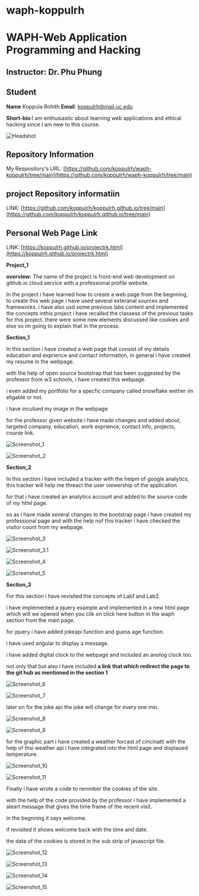 # waph-koppulrh

# WAPH-Web Application Programming and Hacking

## Instructor: Dr. Phu Phung

## Student

**Name** Koppula Rohith
**Email**: koppulrh@mail.uc.edu

**Short-bio**:I am enthusiastic about learning web applications and ethical hacking since 
 I am new to this course.

![Headshot](../../images/my_image.png)




## Repository Information

 My Respository's URL: [https://github.com/koppulrh/waph-koppulrh/tree/main](https://github.com/koppulrh/waph-koppulrh/tree/main)

 ## project Repository informatiin

 LINK: [https://github.com/koppulrh/koppulrh.github.io/tree/main](https://github.com/koppulrh/koppulrh.github.io/tree/main)

 ## Personal Web Page Link

 LINK: [https://koppulrh.github.io/projectrk.html](https://koppulrh.github.io/projectrk.html)


 **Project_1**

 **overview:**
 The name of the project is front-end web development on github.io cloud service with a professional profile website.

 In the project i have learned how to create a web page from the begnning, to create this web page i have used several exteranal sources and frameworks. i have also usd some previous labs content and implemented the concepts inthis project  i have recalled the classess of the previous tasks for this project. there were some new elements discussed like cookies and else so im going to explain that in the process.


 **Section_1**

 In this section i have created a web page that consist of my details education and exprience and contact information, in general i have created my resume in the webpage.

 with the help of open source bootstrap that has been suggested by the professor from w3 schools, i have created this webpage.

 i even added my portfolio for a specfic company called snowflake wether im eligable or not.

 i have inculued my image in the webpage.

 for the professor given website i have made changes and added about, targeted company, education, work exprience, contact info, projects, course link.


 ![Screenshot_1](images/p1.png)

  ![Screenshot_2](images/p2.png)


  **Section_2**
  
  In this section i have included a tracker with the helpm of google analytics, this tracker will help me threact the user viewership of the application. 

  for that i have created an analytics account and added to the source code of my html page.

  so as i have made several changes to the bootstrap page i have created my professional page and with the help nof this tracker i have checked the visitor count from my webpage.

   ![Screenshot_3](images/p3.png)

   ![Screenshot_3.1](images/p3.1.png)

   ![Screenshot_4](images/p4.png)

   ![Screenshot_5](images/p5.png)

   **Section_3**

   For this section i have revisited the concepts of Lab1 and Lab2.

   i have implemented a jquery example and implemented in a new html page which will we opened when you clik on click here button in the waph section from the main page.

   for jquery i have added jokeapi function and guess age function.

   i have used angular to display a message.

   i have added digital clock to the webpage and included an anolog clock too.

   not only that but also i have included **a link that which redirect the page to the git hub as mentioned in the section 1** 

   ![Screenshot_6](images/p6.png)
   
   ![Screenshot_7](images/p7.png)
   
   
   later on for the joke api the joke will change for every one min.


   ![Screenshot_8](images/p.png)

   ![Screenshot_9](images/p.png)


   for the graphic part i have created a weather forcast of cincinatti with the help of thsi weather api i have integrated into the html page and displaued temperature. 

   ![Screenshot_10](images/p.png)
   
   ![Screenshot_11](images/p.png)


   Finally i have wrote a code to remmber the cookies of the site.

   with the help of the code provided by the professor i have implemented a aleart message that gives the time frame of the recent visit.

   in the begnning it says welcome. 

   if revisited it shows welcome back with the time and date.

   the data of the cookies is stored in the sub strip of javascript file.

   ![Screenshot_12](images/p.png)

   ![Screenshot_13](images/p.png)

   ![Screenshot_14](images/p.png)

   ![Screenshot_15](images/p.png)


   


   
   
   

 

 



